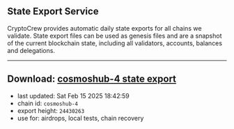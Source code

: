 ## State Export Service
CryptoCrew provides automatic daily state exports for all chains we validate. State export files can be used as genesis files and are a snapshot of the current blockchain state, including all validators, accounts, balances and delegations.

---
**Download: [cosmoshub-4 state export](https://dl-eu2.ccvalidators.com/SERVICE/cosmoshub/cosmoshub-4_export_24430263.json)**
---

- last updated: Sat Feb 15 2025 18:42:59
- chain id: `cosmoshub-4`
- export height: `24430263`
- use for: airdrops, local tests, chain recovery
